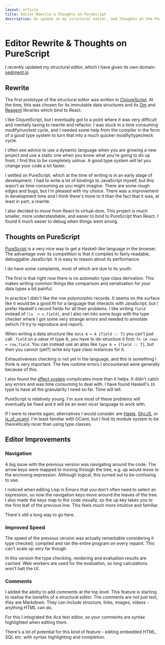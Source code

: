 ```yaml
---
layout: article
title: Editor Rewrite & Thoughts on PureScript
description: An update on my structural editor, and thoughts on the PureScript language.
---
```


# Editor Rewrite & Thoughts on PureScript

I recently updated my structural editor, which I have given its own
domain: [sediment.io](http://sediment.io)

## Rewrite

The first prototype of the structural editor was written in
[ClojureScript](https://github.com/clojure/clojurescript).  At the
time, this was chosen for its immutable data structures and its
[Om](https://github.com/swannodette/om) and
[Reagent](http://reagent-project.github.io) libraries which bind to
React.

I like ClojureScript, but I eventually got to a point where it was
very difficult and mentally taxing to rewrite and refactor. I was
stuck in a time consuming modify/run/test cycle, and I needed some help
from the compiler in the form of a good type system to turn that into
a much quicker modify/typecheck cycle.

I often see advice to use a dynamic language when you are growing a
new project and use a static one when you know what you're going to do
up front. I find this to be completely untrue. A good type system will
let you change your code a lot faster.

I settled on PureScript, which at the time of writing is in an early
stage of development. I had to write a lot of bindings to JavaScript
myself, but this wasn't as time consuming as you might imagine. There
are some rough edges and bugs, but I'm pleased with my choice. There
was a improvement in development time and I think there's more to it
than the fact that it was, at least in part, a rewrite.

I also decided to move from React to virtual-dom. This project is much
smaller, more understandable, and easier to bind to PureScript than
React. I found it much easier to debug when things went wrong.

## Thoughts on PureScript

[PureScript](http://www.purescript.org) is a very nice way to get a
Haskell-like language in the browser. The advantage over its
competition is that it compiles to fairly readable, debuggable
JavaScript. It is easy to reason about its performance.

I do have some complaints, most of which are due to its youth:

The first is that right now there is no automatic type class
derivation. This makes writing common things like comparison and
serialisation for your data types a bit painful.

In practice I didn't like the row polymorphic records. It seems on the
surface like it would be a good fit for a language that interacts with
JavaScript, but I prefer Haskell's record fields for all their
problems. I like writing `field` instead of `(\x -> x.field)`,
and I also ran into some bugs with the type checker where I got some
very strange errors and needed to annotate (which I'll try to
reproduce and report).

When writing a data structure like `data A = A {field :: T}` you can't
just call `.field` on a value of type A, you have to de-structure it
first: `fn (A row) = row.field`. You can instead use an alias like
`type A = {field :: T}`, but then you cannot (yet?) write any type
class instances for it.

Exhaustiveness checking is not yet in the language, and this is
something I think is very important. The few runtime errors I
encountered were generally because of this.

I also found the [effect system](https://leanpub.com/purescript/read#leanpub-auto-the-eff-monad)
complicates more than it helps. It didn't catch any errors and was
time consuming to deal with. I have found Haskell's `IO` type to have
all the granularity I need so far. Time will tell.

PureScript is relatively young. I'm sure most of these problems will
eventually be fixed and it will be an even nicer language to work with.

If I were to rewrite again, alternatives I would consider are
[Haste](http://haste-lang.org),
[GhcJS](https://github.com/ghcjs/ghcjs), or
[js_of_ocaml](http://ocsigen.org/js_of_ocaml/). I'm least familiar
with OCaml, but I find its module system to be theoretically nicer
than using type classes.

## Editor Improvements

### Navigation

A big issue with the previous version was navigating around the
code. The arrow keys were mapped to moving through the tree, e.g. up
would move to the enclosing expression. Although logical, this turned
out to be confusing to use.

I noticed when editing Lisp in Emacs that you don't often need to
select an expression, so now the navigation keys move around the
leaves of the tree. I also made the keys map to the code visually, so
the up key takes you to the first leaf of the previous line. This
feels much more intuitive and familiar.

There's still a long way to go here.

### Improved Speed

The speed of the previous version was actually remarkable considering
it type checked, compiled and ran the entire program on every
repaint. This can't scale up very far though.

In this version the type checking, rendering and evaluation results
are cached.  Web workers are used for the evaluation, so long
calculations won't halt the UI.

### Comments

I added the ability to add comments at the top level. This feature is
starting to realise the benefits of a structural editor. The comments
are not just text, they are Markdown. They can include structure,
links, images, videos - anything HTML can do.

For this I integrated the Ace text editor, so your comments are syntax
highlighted when editing them.

There's a lot of potential for this kind of feature - editing embedded
HTML, SQL etc. with syntax highlighting and completion.
